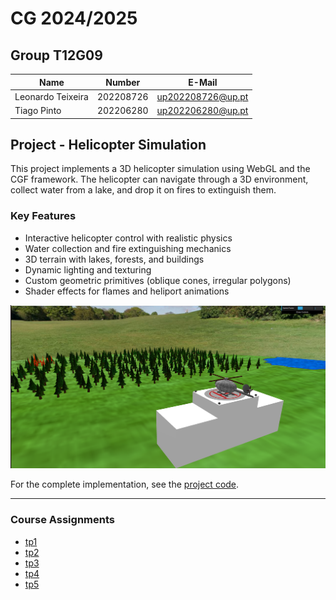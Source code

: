 # CG 2024/2025

## Group T12G09
| Name             | Number    | E-Mail             |
| ---------------- | --------- | ------------------ |
| Leonardo Teixeira | 202208726 | up202208726@up.pt |
| Tiago Pinto | 202206280 | up202206280@up.pt |

## Project - Helicopter Simulation

This project implements a 3D helicopter simulation using WebGL and the CGF framework. The helicopter can navigate through a 3D environment, collect water from a lake, and drop it on fires to extinguish them.

### Key Features
- Interactive helicopter control with realistic physics
- Water collection and fire extinguishing mechanics
- 3D terrain with lakes, forests, and buildings
- Dynamic lighting and texturing
- Custom geometric primitives (oblique cones, irregular polygons)
- Shader effects for flames and heliport animations

![Project Screenshot](project/screenshots/project-t12g09-6.png)

For the complete implementation, see the [project code](proj/).

----

### Course Assignments
  - [tp1](tp1/README.md)
  - [tp2](tp2/README.md)
  - [tp3](tp3/README.md)
  - [tp4](tp4/README.md)
  - [tp5](tp5/README.md)
